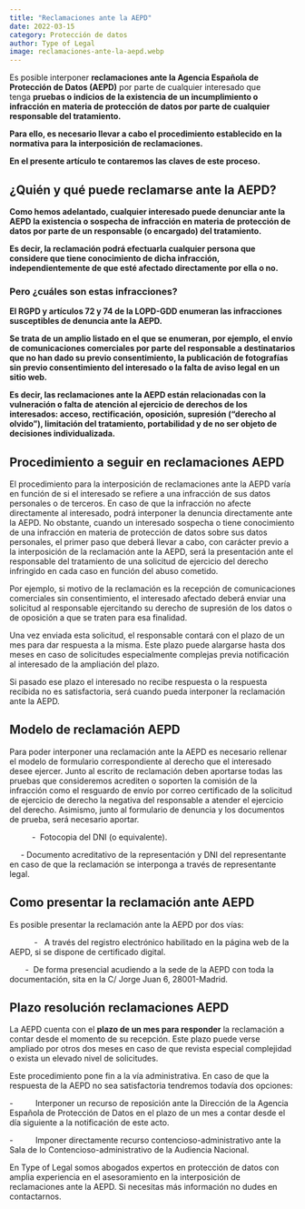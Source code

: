 ```yaml
---
title: "Reclamaciones ante la AEPD"
date: 2022-03-15
category: Protección de datos
author: Type of Legal
image: reclamaciones-ante-la-aepd.webp
---
```


Es posible interponer **reclamaciones ante la Agencia Española de Protección de Datos (AEPD)** por parte de cualquier interesado que tenga **pruebas o indicios de la existencia de un incumplimiento o infracción en materia de protección de datos por parte de cualquier responsable del tratamiento.**

**Para ello, es necesario llevar a cabo el procedimiento establecido en la normativa para la interposición de reclamaciones.**

**En el presente artículo te contaremos las claves de este proceso.**

**¿Quién y qué puede reclamarse ante la AEPD?**
-----------------------------------------------

**Como hemos adelantado, cualquier interesado puede denunciar ante la AEPD la existencia o sospecha de infracción en materia de protección de datos por parte de un responsable (o encargado) del tratamiento.**

**Es decir, la reclamación podrá efectuarla cualquier persona que considere que tiene conocimiento de dicha infracción, independientemente de que esté afectado directamente por ella o no.**

### **Pero ¿cuáles son estas infracciones?**

**El RGPD y artículos 72 y 74 de la LOPD-GDD enumeran las infracciones susceptibles de denuncia ante la AEPD.**

**Se trata de un amplio listado en el que se enumeran, por ejemplo, el envío de comunicaciones comerciales por parte del responsable a destinatarios que no han dado su previo consentimiento, la publicación de fotografías sin previo consentimiento del interesado o la falta de aviso legal en un sitio web.**

**Es decir, las reclamaciones ante la AEPD están relacionadas con la vulneración o falta de atención al ejercicio de derechos de los interesados: acceso, rectificación, oposición, supresión (“derecho al olvido”), limitación del tratamiento, portabilidad y de no ser objeto de decisiones individualizada.**

**Procedimiento a seguir en reclamaciones AEPD**
------------------------------------------------

El procedimiento para la interposición de reclamaciones ante la AEPD varía en función de si el interesado se refiere a una infracción de sus datos personales o de terceros. En caso de que la infracción no afecte directamente al interesado, podrá interponer la denuncia directamente ante la AEPD. No obstante, cuando un interesado sospecha o tiene conocimiento de una infracción en materia de protección de datos sobre sus datos personales, el primer paso que deberá llevar a cabo, con carácter previo a la interposición de la reclamación ante la AEPD, será la presentación ante el responsable del tratamiento de una solicitud de ejercicio del derecho infringido en cada caso en función del abuso cometido.

Por ejemplo, si motivo de la reclamación es la recepción de comunicaciones comerciales sin consentimiento, el interesado afectado deberá enviar una solicitud al responsable ejercitando su derecho de supresión de los datos o de oposición a que se traten para esa finalidad.

Una vez enviada esta solicitud, el responsable contará con el plazo de un mes para dar respuesta a la misma. Este plazo puede alargarse hasta dos meses en caso de solicitudes especialmente complejas previa notificación al interesado de la ampliación del plazo.

Si pasado ese plazo el interesado no recibe respuesta o la respuesta recibida no es satisfactoria, será cuando pueda interponer la reclamación ante la AEPD.

**Modelo de reclamación AEPD**
------------------------------

Para poder interponer una reclamación ante la AEPD es necesario rellenar el modelo de formulario correspondiente al derecho que el interesado desee ejercer. Junto al escrito de reclamación deben aportarse todas las pruebas que consideremos acrediten o soporten la comisión de la infracción como el resguardo de envío por correo certificado de la solicitud de ejercicio de derecho la negativa del responsable a atender el ejercicio del derecho. Asimismo, junto al formulario de denuncia y los documentos de prueba, será necesario aportar.

          -  Fotocopia del DNI (o equivalente).

     - Documento acreditativo de la representación y DNI del representante en caso de que la reclamación se interponga a través de representante legal.

**Como presentar la reclamación ante AEPD**
-------------------------------------------

Es posible presentar la reclamación ante la AEPD por dos vías:

           -   A través del registro electrónico habilitado en la página web de la AEPD, si se dispone de certificado digital.

       -  De forma presencial acudiendo a la sede de la AEPD con toda la documentación, sita en la C/ Jorge Juan 6, 28001-Madrid.

**Plazo resolución reclamaciones AEPD**
---------------------------------------

La AEPD cuenta con el **plazo de un mes para responder** la reclamación a contar desde el momento de su recepción. Este plazo puede verse ampliado por otros dos meses en caso de que revista especial complejidad o exista un elevado nivel de solicitudes.

Este procedimiento pone fin a la vía administrativa. En caso de que la respuesta de la AEPD no sea satisfactoria tendremos todavía dos opciones:

\-          Interponer un recurso de reposición ante la Dirección de la Agencia Española de Protección de Datos en el plazo de un mes a contar desde el día siguiente a la notificación de este acto.

\-          Imponer directamente recurso contencioso-administrativo ante la Sala de lo Contencioso-administrativo de la Audiencia Nacional.

En Type of Legal somos abogados expertos en protección de datos con amplia experiencia en el asesoramiento en la interposición de reclamaciones ante la AEPD. Si necesitas más información no dudes en contactarnos.
